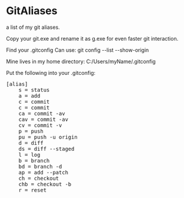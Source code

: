 # GitAliases
a list of my git aliases.

Copy your git.exe and rename it as g.exe for even faster git interaction.

Find your .gitconfig
Can use:
git config --list --show-origin

Mine lives in my home directory:
C:/Users/myName/.gitconfig

Put the following into your .gitconfig:
<pre>
[alias]
	s = status
	a = add
	c = commit
	c = commit
	ca = commit -av
	cav = commit -av
	cv = commit -v
	p = push
	pu = push -u origin
	d = diff
	ds = diff --staged
	l = log
	b = branch
	bd = branch -d
	ap = add --patch
	ch = checkout
	chb = checkout -b
	r = reset
</pre>
